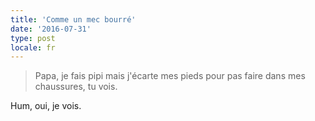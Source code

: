 ```yaml
---
title: 'Comme un mec bourré'
date: '2016-07-31'
type: post
locale: fr
---
```


> Papa, je fais pipi mais j'écarte mes pieds pour pas faire dans mes chaussures, tu vois.

Hum, oui, je vois.
